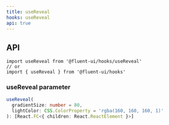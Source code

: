 ```yaml
---
title: useReveal
hooks: useReveal
api: true
---
```


## API

```
import useReveal from '@fluent-ui/hooks/useReveal'
// or
import { useReveal } from '@fluent-ui/hooks'
```

### useReveal parameter

```ts
useReveal(
  gradientSize: number = 80,
  lightColor: CSS.ColorProperty = 'rgba(160, 160, 160, 1)'
): [React.FC<{ children: React.ReactElement }>]
```
